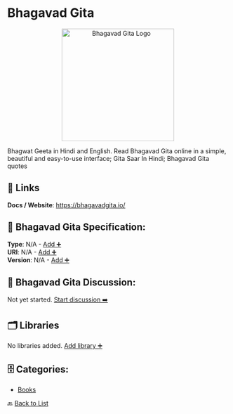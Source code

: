 # Bhagavad Gita
<p align="center">
    <img width="256" src="https://raw.githubusercontent.com/apis-list/apis-list/main/apis/bhagavad-gita/logo_256x256.png" alt="Bhagavad Gita Logo"/>
</p>
Bhagwat Geeta in Hindi and English. Read Bhagavad Gita online in a simple, beautiful and easy-to-use interface; Gita Saar In Hindi; Bhagavad Gita quotes

##  🔗 Links
**Docs / Website**: https://bhagavadgita.io/

## 🧬 Bhagavad Gita Specification:
**Type**: N/A - [Add ➕](https://github.com/apis-list/apis-list/edit/main/apis.yaml#L1351)  
**URI**: N/A - [Add ➕](https://github.com/apis-list/apis-list/edit/main/apis.yaml#L1351)  
**Version**: N/A - [Add ➕](https://github.com/apis-list/apis-list/edit/main/apis.yaml#L1351)

## 💬 Bhagavad Gita Discussion:
Not yet started. [Start discussion ➡️](https://github.com/apis-list/apis-list/discussions/new)

## 🗂️ Libraries

No libraries added. [Add library ➕](https://github.com/apis-list/apis-list/edit/main/apis.yaml#L1351)    


## 🗄️ Categories:
- [Books](https://github.com/apis-list/apis-list#books-)

🔙  [Back to List](https://github.com/apis-list/apis-list)
